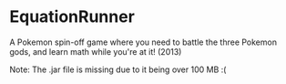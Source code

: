 # EquationRunner
A Pokemon spin-off game where you need to battle the three Pokemon gods, and learn math while you're at it! (2013)

Note: The .jar file is missing due to it being over 100 MB :(
